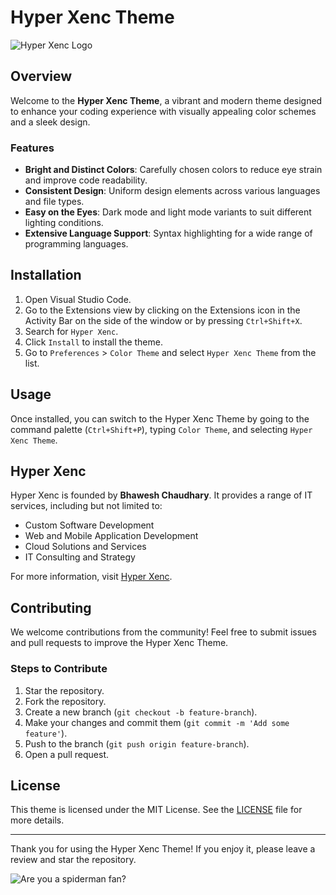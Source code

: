 # Hyper Xenc Theme

![Hyper Xenc Logo](https://avatars.githubusercontent.com/u/172098438?s=400&u=146fe6662fcb8b7e721214ac2093fd62c4bce6ea&v=4)

## Overview

Welcome to the **Hyper Xenc Theme**, a vibrant and modern theme designed to enhance your coding experience with visually appealing color schemes and a sleek design.

### Features

- **Bright and Distinct Colors**: Carefully chosen colors to reduce eye strain and improve code readability.
- **Consistent Design**: Uniform design elements across various languages and file types.
- **Easy on the Eyes**: Dark mode and light mode variants to suit different lighting conditions.
- **Extensive Language Support**: Syntax highlighting for a wide range of programming languages.

## Installation

1. Open Visual Studio Code.
2. Go to the Extensions view by clicking on the Extensions icon in the Activity Bar on the side of the window or by pressing `Ctrl+Shift+X`.
3. Search for `Hyper Xenc`.
4. Click `Install` to install the theme.
5. Go to `Preferences` > `Color Theme` and select `Hyper Xenc Theme` from the list.

## Usage

Once installed, you can switch to the Hyper Xenc Theme by going to the command palette (`Ctrl+Shift+P`), typing `Color Theme`, and selecting `Hyper Xenc Theme`.

## Hyper Xenc

Hyper Xenc is founded by **Bhawesh Chaudhary**. It provides a range of IT services, including but not limited to:

- Custom Software Development
- Web and Mobile Application Development
- Cloud Solutions and Services
- IT Consulting and Strategy

For more information, visit [Hyper Xenc](https://www.hyperxenc.com).

## Contributing

We welcome contributions from the community! Feel free to submit issues and pull requests to improve the Hyper Xenc Theme.

### Steps to Contribute

1. Star the repository.
2. Fork the repository.
3. Create a new branch (`git checkout -b feature-branch`).
4. Make your changes and commit them (`git commit -m 'Add some feature'`).
5. Push to the branch (`git push origin feature-branch`).
6. Open a pull request.

## License

This theme is licensed under the MIT License. See the [LICENSE](https://github.com/Hyper-Xenc/hypexenc-vscode-theme/blob/main/LICENSE) file for more details.

---

Thank you for using the Hyper Xenc Theme! If you enjoy it, please leave a review and star the repository.

![Are you a spiderman fan?](https://i.pinimg.com/originals/bb/93/e4/bb93e428f0ebd98f5c1de78f45b54994.jpg)
